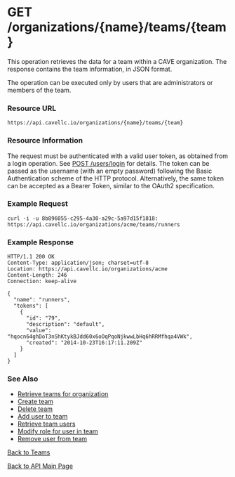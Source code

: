# GET /organizations/{name}/teams/{team}
This operation retrieves the data for a team within a CAVE organization. The response contains the team information, in JSON format.

The operation can be executed only by users that are administrators or members of the team.

### Resource URL

`https://api.cavellc.io/organizations/{name}/teams/{team}`

### Resource Information

The request must be authenticated with a valid user token, as obtained from a login operation. See [POST /users/login](../users/login.md) for details. The token can be passed as the username (with an empty password) following the Basic Authentication scheme of the HTTP protocol. Alternatively, the same token can be accepted as a Bearer Token, similar to the OAuth2 specification.

### Example Request

    curl -i -u 8b896055-c295-4a30-a29c-5a97d15f1818: https://api.cavellc.io/organizations/acme/teams/runners


### Example Response

    HTTP/1.1 200 OK
    Content-Type: application/json; charset=utf-8
    Location: https://api.cavellc.io/organizations/acme
    Content-Length: 246
    Connection: keep-alive
    
    {
      "name": "runners",
      "tokens": [
        {
          "id": "79",
          "description": "default",
          "value": "hqocn64ghDoT3nShKtykBJdd60x6oOqPqoNjkwwLbHq6hRRMfhqa4VWk",
          "created": "2014-10-23T16:17:11.209Z"
        }
      ]
    }
    
### See Also

* [Retrieve teams for organization](get-teams.md)
* [Create team](create-team.md)
* [Delete team](delete-team.md)
* [Add user to team](add-team-user.md)
* [Retrieve team users](get-team-users.md)
* [Modify role for user in team](modify-team-user.md)
* [Remove user from team](remove-team-user.md)

[Back to Teams](README.md)

[Back to API Main Page](../api.md)
